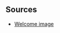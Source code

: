 ## Sources

- [Welcome image](https://www.clipartkey.com/view/xRiJb_welcome-clipart-banner-welcome-banner-clipart-free/)
